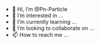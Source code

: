 - 👋 Hi, I’m @Pn-Particle
- 👀 I’m interested in ...
- 🌱 I’m currently learning ...
- 💞️ I’m looking to collaborate on ...
- 📫 How to reach me ...

<!---
GitHub-Build
Preamble
New in town. Looking to learn. Got more question than answers at the moment. Will expand on that later on. 
Have been using Linux since early 1990 (RedHat). Debian, Mandrake (Mandriva), OpenSuse and now Ubuntu user.

First  computer own RadioShack “TRS 80” (Trash 80) and of course the Commodore 64. Follow by the Texas Instrument 99/4A and later on the with the Amiga. 
Showing my age I know! Still not an expert in any one particular field. Thought myself Basic, some C and C++ language while using Windows 
(Win 7, Vista and 10; what I call the MicroCrap Family.). Have dabble in Cobol and FORTRAN. 

Currently working with the Arduino components. Also trying to program the GM328 AY-AT Transistor Tester by blurpy (currently where I am having some issues).
Repairing Solar componenets & other power supplies and putting together Water Cool Computers. As you  can see I am all over the place. 
Don't know where I could be of any help. Fluent in English and Spanish (fluent meaning I don't need to translate in my mind.)

You can reach me at pn.particle@gmail.com 
--->
